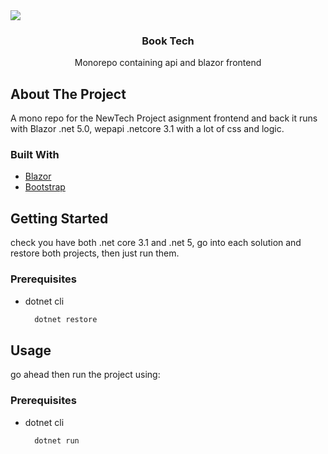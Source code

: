 <div id="top"></div>

<img src="https://i.ibb.co/H782VD7/localhost-5001-Add-Book.png" />

<br />
<div align="center">
<h3 align="center">Book Tech</h3>

  <p align="center">
    Monorepo containing api and blazor frontend
    <br />
  </p>
</div>






<!-- ABOUT THE PROJECT -->
## About The Project
A mono repo for the NewTech Project asignment frontend and back
it runs with Blazor .net 5.0, wepapi .netcore 3.1 with a lot of css and logic.



### Built With

* [Blazor](https://dotnet.microsoft.com/en-us/apps/aspnet/web-apps/blazor)
* [Bootstrap](https://getbootstrap.com/)



<!-- GETTING STARTED -->
## Getting Started

check you have both .net core 3.1 and .net 5, go into each solution and restore both projects, then just run them.

### Prerequisites

* dotnet cli
  ```sh
    dotnet restore
  ```


<!-- USAGE EXAMPLES -->
## Usage

go ahead then run the project using:
### Prerequisites

* dotnet cli
  ```sh
    dotnet run
  ```
